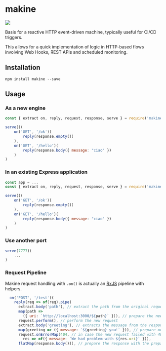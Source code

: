 # makine
<a href="https://travis-ci.org/lbovet/makine"><img src="https://travis-ci.org/lbovet/makine.svg?branch=master"></a>

Basis for a reactive HTTP event-driven machine, typically useful for CI/CD triggers.

This allows for a quick implementation of logic in HTTP-based flows involving Web Hooks, REST APIs and scheduled monitoring.

## Installation

```
npm install makine --save
```

## Usage

### As a new engine

```javascript
const { extract on, reply, request, response, serve } = require('makine')();

serve()(
    on('GET', '/ok')(
        reply(response.empty())
    ),
    on('GET', '/hello')(
        reply(response.body({ message: "ciao" })
    )  
)
```

### In an existing Express application

```javascript
const app = ...
const { extract on, reply, request, response, serve } = require('makine')(app);

serve()(
    on('GET', '/ok')(
        reply(response.empty())
    ),
    on('GET', '/hello')(
        reply(response.body({ message: "ciao" })
    )  
)
```

### Use another port

```javascript
serve(7777)(
    ...
)
```

### Request Pipeline

Makine request handling with `.on()` is actually an [RxJS](https://rxjs-dev.firebaseapp.com/) pipeline with helpers.

```javascript
  on('POST', '/test')(
    reply(req => of(req).pipe(
      extract.body('path'), // extract the path from the original request
      map(path => 
        ({ uri: `http://localhost:3000/${path}` })), // prepare the new request
      request.perform(), // perform the new request
      extract.body('greeting'), // extracts the message from the response
      map(greeting => ({ message: `${greeting} you!` })), // prepare our response body
      request.onErrorMap(404, // in case the new request failed with 404 
        res => of({ message: `We had problem with ${res.uri}` })),
      flatMap(response.body())), // prepare the response with the prepared body
```




